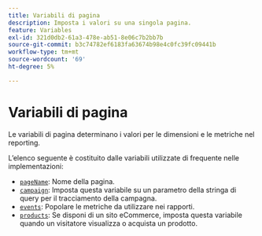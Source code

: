 ```yaml
---
title: Variabili di pagina
description: Imposta i valori su una singola pagina.
feature: Variables
exl-id: 321d0db2-61a3-478e-ab51-8e06c7b2bb7b
source-git-commit: b3c74782ef6183fa63674b98e4c0fc39fc09441b
workflow-type: tm+mt
source-wordcount: '69'
ht-degree: 5%

---
```


# Variabili di pagina

Le variabili di pagina determinano i valori per le dimensioni e le metriche nel reporting.

L’elenco seguente è costituito dalle variabili utilizzate di frequente nelle implementazioni:

* [`pageName`](pagename.md): Nome della pagina.
* [`campaign`](campaign.md): Imposta questa variabile su un parametro della stringa di query per il tracciamento della campagna.
* [`events`](events/events-overview.md): Popolare le metriche da utilizzare nei rapporti.
* [`products`](products.md): Se disponi di un sito eCommerce, imposta questa variabile quando un visitatore visualizza o acquista un prodotto.

